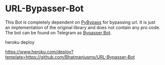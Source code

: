 # URL-Bypasser-Bot
This Bot is completely dependent on [PyBypass](https://pypi.org/project/PyBypass) for bypassing url.
It is just an implementation of the original library and does not contain any pro code.
The bot can be found on Telegram as [Bypasser Bot](https://t.me/URLBypasserBot).

heroku deploy

https://www.heroku.com/deploy?template=https://github.com/Bhatmanjusms/URL-Bypasser-Bot
